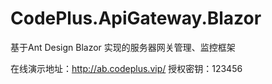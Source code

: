 # CodePlus.ApiGateway.Blazor
基于Ant Design Blazor 实现的服务器网关管理、监控框架

在线演示地址：http://ab.codeplus.vip/ 授权密钥：123456

